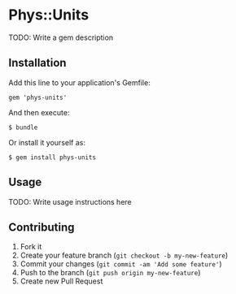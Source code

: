 # Phys::Units

TODO: Write a gem description

## Installation

Add this line to your application's Gemfile:

    gem 'phys-units'

And then execute:

    $ bundle

Or install it yourself as:

    $ gem install phys-units

## Usage

TODO: Write usage instructions here

## Contributing

1. Fork it
2. Create your feature branch (`git checkout -b my-new-feature`)
3. Commit your changes (`git commit -am 'Add some feature'`)
4. Push to the branch (`git push origin my-new-feature`)
5. Create new Pull Request
